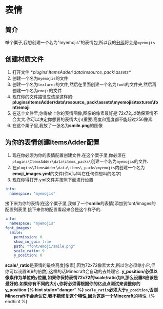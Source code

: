# 表情

## 简介
举个栗子,我想创建一个名为"myemojis"的表情包,所以我的[分组](../beginners/basic-concepts/namespace.md)将会是`myemojis`

## 创建材质文件

1. 打开文件 **plugins\ItemsAdder\data\resource\_pack\assets\**
2. 创建一个名为`myemojis`的文件
3. 创建一个名为`textures`的文件,然后在里面创建一个名为`font`的文件夹,然后再创建一个名为`emoji`的文件
4. 现在你的文件路径应该是这样的: **plugins\ItemsAdder\data\resource\_pack\assets\myemojis\textures\font\emoji**
5. 在这个文件里,你得放上你的表情图像,图像的像素最好是:72x72,以确保表情不会太大.你可以决定你想要的表情大小\(重要:高度和宽度都不能超过256像素.
6. 在这个栗子里,我放了一张名为**smile.png**的图像

## 为你的表情创建ItemsAdder配置

1. 现在你必须为你的表情配置创建文件.在这个栗子里,你必须在`plugins\ItemsAdder\data\items_packs\`创建一个名为`myemojis`的文件.
2. 在`plugins\ItemsAdder\data\items\_packs\myemojis`内创建一个名为**emoji\_images.yml**的文件\(你可以叫它任何你想叫的名字\)
3. 现在你得打开.yml文件并按照下面进行设置

```yaml
info:
  namespace: "myemojis"
```

接下来为你的表情\(在这个栗子里,我做了一个**smile**的表情\)添加到font/images的配置列表里,接下来你的配置看起来会是这个样子的:

```yaml
info:
  namespace: "myemojis"
font_images:
  smile:
    permission: 0
    show_in_gui: true
    path: "font/emoji/smile.png"
    scale_ratio: 9
    y_position: 8
```

**scale/_ratio**是表情的最终高度[像素],因为72x72像素太大,所以你必须缩小它,但你可以设置9[9的倍数],这样的话Minecraft会自动的去处理它.
**y_position/**必须以像素作为单位的y位置,如果你保持表情72x72的scale/ratio为9,那么设置8应该是最好的.如果你有不同的大小,你将必须得根据你的亿点点测试来调整你的y_position
{% hint style="danger" %}
`scale_ratio`必须大于`y_position`,否则Minecraft不会承认它.我不能修复这个特性,因为这是一个**Minecraft**的特性.
{% endhint %}

